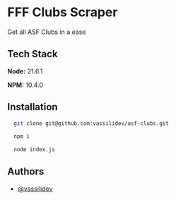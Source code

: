 # FFF Clubs Scraper

Get all ASF Clubs in a ease

## Tech Stack

**Node:** 21.6.1

**NPM:** 10.4.0

## Installation

```bash
  git clone git@github.com:vassilidev/asf-clubs.git
  
  npm i
  
  node index.js
```

## Authors

- [@vassilidev](https://www.github.com/vassilidev)

